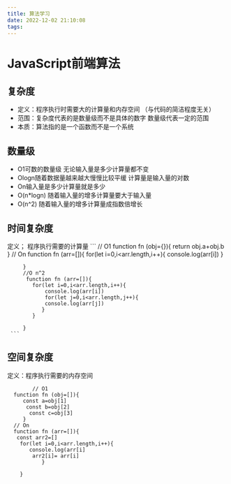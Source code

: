 ```yaml
---
title: 算法学习
date: 2022-12-02 21:10:08
tags:
---
```


# JavaScript前端算法

## 复杂度 
*   定义：程序执行时需要大的计算量和内存空间 （与代码的简洁程度无关）
*   范围：复杂度代表的是数量级而不是具体的数字     数量级代表一定的范围
*   本质：算法指的是一个函数而不是一个系统

## 数量级

*   O1可数的数量级  无论输入量是多少计算量都不变
*   Ologn随着数据量越来越大慢慢比较平缓  计算量是输入量的对数
*   On输入量是多少计算量就是多少
*   O(n*logn)  随着输入量的增多计算量要大于输入量  
*   O(n^2)  随着输入量的增多计算量成指数倍增长

## 时间复杂度
定义； 程序执行需要的计算量
    ```
        // O1
         function fn (obj={}){
            return obj.a+obj.b
         }
         // On
         function fn (arr=[]){
               for(let i=0,i<arr.length,i++){
                console.log(arr[i])
               }

         }
         //O n^2
          function fn (arr=[]){
            for(let i=0,i<arr.length,i++){
                console.log(arr[i])
                for(let j=0,i<arr.length,j++){
                console.log(arr[j])
               }
            }

         }
     ```

##  空间复杂度
定义：程序执行需要的内存空间
```
        // O1
  function fn (obj=[]){
     const a=obj[1]
      const b=obj[2]
       const c=obj[3]
     }
  // On
  function fn (arr=[]){
   const arr2=[]
    for(let i=0,i<arr.length,i++){
       console.log(arr[i]
        arr2[i]= arr[i]
           } 

    }
```


